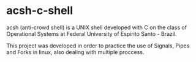 # acsh-c-shell

acsh (anti-crowd shell) is a UNIX shell developed with C on the class of Operational Systems at Federal University of Espírito Santo - Brazil.

This project was developed in order to practice the use of Signals, Pipes and Forks in linux, also dealing with multiple proccess.
